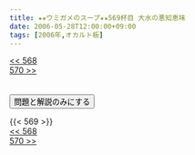```yaml
---
title: ★★ウミガメのスープ★★569杯目 大水の悪知恵味
date: 2006-05-28T12:00:00+09:00
tags: [2006年,オカルト板]
---
```

<div class="th_left"><a href="../568"><< 568</a></div>
<div class="th_right"><a href="../570">570 >></a></div>
<br><br>
<script src="../../js/cupsoup.js"></script>
<form>
<input type="button" value="問題と解説のみにする" onClick="toggleCupsoup()">
</form>
{{< 569 >}}
<div class="th_left"><a href="../568"><< 568</a></div>
<div class="th_right"><a href="../570">570 >></a></div>